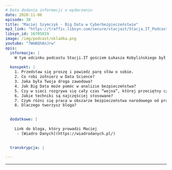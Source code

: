 ```yaml
---
# Data dodania informacji o wydarzeniu
date: 2020-11-06
episode: 38
title: "Maciej Szymczyk - Big Data w Cyberbezpieczeństwie"
mp3_link: "https://traffic.libsyn.com/secure/stacjait/Stacja.IT_Podcast_38_Maciej_Szymczyk_-_Big_Data_w_Cyberbezpieczenstwie.mp3"
libsyn_id: 16705919
image: /img/podcast/okladka.png
youtube: "7WmBQhAnJrw"
opis:
  informacje: |
    W tym odcinku podcastu Stacji.IT gościem Łukasza Kobylińskiego był Maciej Szymczyk, który na co dzień jest oficerem Wojska Polskiego w stopniu kapitana, programistą, inżynierem Big Data oraz autorem bloga Wiadro Danych. Tematem ich rozmowy było Big Data w Cyberbezpieczeństwie. 
  
  konspekt: |
    1. Przedstaw się proszę i powiedz parę słów o sobie. 
    2. Co robi żołnierz w Data Science?
    3. Jaka była Twoja droga zawodowa? 
    4. Jak Big Data może pomóc w analizie bezpieczeństwa?
    5. Czy w sieci rozgrywa się cały czas “wojna”, której przeciętny człowiek nie widzi?
    6. Jakie techniki są najczęściej stosowane?
    7. Czym różni się praca w obszarze bezpieczeństwa narodowego od pracy w firmie?
    8. Dlaczego tworzysz bloga?
    

  dodatkowe: |
     
    Link do bloga, który prowadzi Maciej
     - [Wiadro Danych](https://wiadrodanych.pl/)
     

  transkrypcja: | 
    
---
```



















  
---
